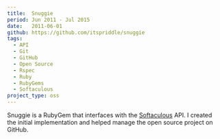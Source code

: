 ```yaml
---
title:  Snuggie
period: Jun 2011 - Jul 2015
date:   2011-06-01
github: https://github.com/itspriddle/snuggie
tags:
  - API
  - Git
  - GitHub
  - Open Source
  - Rspec
  - Ruby
  - RubyGems
  - Softaculous
project_type: oss
---
```


Snuggie is a RubyGem that interfaces with the [Softaculous][] API. I created
the initial implementation and helped manage the open source project on
GitHub.

[Softaculous]: https://www.softaculous.com
